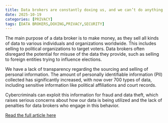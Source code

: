 ```yaml
---
title: Data brokers are constantly doxing us, and we can’t do anything about it
date: 2025-10-19
categories: [PRIVACY]
tags: [DATA BROKERS,DOXING,PRIVACY,SECURITY]
---
```


The main purpose of a data broker is to make money, as they sell all kinds of data to various individuals and organizations worldwide. This includes selling to political organizations to target voters. Data brokers often disregard the potential for misuse of the data they provide, such as selling to foreign entities trying to influence elections.

We have a lack of transparency regarding the sourcing and selling of personal information. The amount of personally identifiable information (PII) collected has significantly increased, with now over 700 types of data, including sensitive information like political affiliations and court records.

Cybercriminals can exploit this information for fraud and data theft, which raises serious concerns about how our data is being utilized and the lack of penalties for data brokers who engage in this behavior.

[Read the full article here](https://cybernews.com/security/data-brokers-doxing-interview/) 